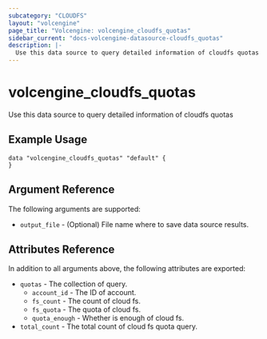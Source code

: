 ```yaml
---
subcategory: "CLOUDFS"
layout: "volcengine"
page_title: "Volcengine: volcengine_cloudfs_quotas"
sidebar_current: "docs-volcengine-datasource-cloudfs_quotas"
description: |-
  Use this data source to query detailed information of cloudfs quotas
---
```

# volcengine_cloudfs_quotas
Use this data source to query detailed information of cloudfs quotas
## Example Usage
```hcl
data "volcengine_cloudfs_quotas" "default" {
}
```
## Argument Reference
The following arguments are supported:
* `output_file` - (Optional) File name where to save data source results.

## Attributes Reference
In addition to all arguments above, the following attributes are exported:
* `quotas` - The collection of query.
    * `account_id` - The ID of account.
    * `fs_count` - The count of cloud fs.
    * `fs_quota` - The quota of cloud fs.
    * `quota_enough` - Whether is enough of cloud fs.
* `total_count` - The total count of cloud fs quota query.



